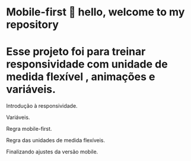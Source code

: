 # Mobile-first 👋 hello, welcome to my repository

 # Esse projeto foi para treinar responsividade com unidade de medida flexível , animações e variáveis.   

 Introdução à responsividade.
 
 Variáveis. 
 
 Regra mobile-first.
 
 Regra das unidades de medida flexíveis.
 
 Finalizando ajustes da versão mobile. 
